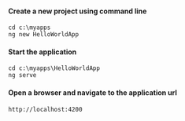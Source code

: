 #### Create a new project using command line
````
cd c:\myapps
ng new HelloWorldApp
````

#### Start the application
````
cd c:\myapps\HelloWorldApp
ng serve
````

#### Open a browser and navigate to the application url
````
http://localhost:4200
````
